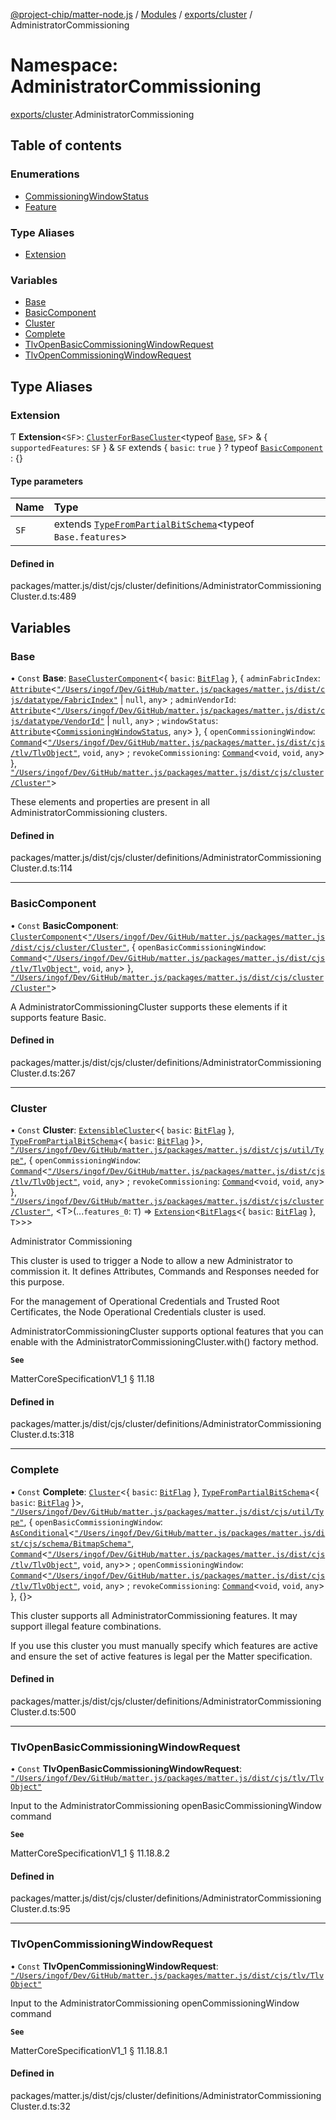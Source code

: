 [@project-chip/matter-node.js](../README.md) / [Modules](../modules.md) / [exports/cluster](exports_cluster.md) / AdministratorCommissioning

# Namespace: AdministratorCommissioning

[exports/cluster](exports_cluster.md).AdministratorCommissioning

## Table of contents

### Enumerations

- [CommissioningWindowStatus](../enums/exports_cluster.AdministratorCommissioning.CommissioningWindowStatus.md)
- [Feature](../enums/exports_cluster.AdministratorCommissioning.Feature.md)

### Type Aliases

- [Extension](exports_cluster.AdministratorCommissioning.md#extension)

### Variables

- [Base](exports_cluster.AdministratorCommissioning.md#base)
- [BasicComponent](exports_cluster.AdministratorCommissioning.md#basiccomponent)
- [Cluster](exports_cluster.AdministratorCommissioning.md#cluster)
- [Complete](exports_cluster.AdministratorCommissioning.md#complete)
- [TlvOpenBasicCommissioningWindowRequest](exports_cluster.AdministratorCommissioning.md#tlvopenbasiccommissioningwindowrequest)
- [TlvOpenCommissioningWindowRequest](exports_cluster.AdministratorCommissioning.md#tlvopencommissioningwindowrequest)

## Type Aliases

### Extension

Ƭ **Extension**<`SF`\>: [`ClusterForBaseCluster`](exports_cluster.md#clusterforbasecluster)<typeof [`Base`](exports_cluster.AdministratorCommissioning.md#base), `SF`\> & { `supportedFeatures`: `SF`  } & `SF` extends { `basic`: ``true``  } ? typeof [`BasicComponent`](exports_cluster.AdministratorCommissioning.md#basiccomponent) : {}

#### Type parameters

| Name | Type |
| :------ | :------ |
| `SF` | extends [`TypeFromPartialBitSchema`](exports_schema.md#typefrompartialbitschema)<typeof `Base.features`\> |

#### Defined in

packages/matter.js/dist/cjs/cluster/definitions/AdministratorCommissioningCluster.d.ts:489

## Variables

### Base

• `Const` **Base**: [`BaseClusterComponent`](exports_cluster.md#baseclustercomponent)<{ `basic`: [`BitFlag`](exports_schema.md#bitflag-1)  }, { `adminFabricIndex`: [`Attribute`](exports_cluster.md#attribute)<[`"/Users/ingof/Dev/GitHub/matter.js/packages/matter.js/dist/cjs/datatype/FabricIndex"`](export._internal_.__Users_ingof_Dev_GitHub_matter_js_packages_matter_js_dist_cjs_datatype_FabricIndex_.md) \| ``null``, `any`\> ; `adminVendorId`: [`Attribute`](exports_cluster.md#attribute)<[`"/Users/ingof/Dev/GitHub/matter.js/packages/matter.js/dist/cjs/datatype/VendorId"`](export._internal_.__Users_ingof_Dev_GitHub_matter_js_packages_matter_js_dist_cjs_datatype_VendorId_.md) \| ``null``, `any`\> ; `windowStatus`: [`Attribute`](exports_cluster.md#attribute)<[`CommissioningWindowStatus`](../enums/exports_cluster.AdministratorCommissioning.CommissioningWindowStatus.md), `any`\>  }, { `openCommissioningWindow`: [`Command`](exports_cluster.md#command)<[`"/Users/ingof/Dev/GitHub/matter.js/packages/matter.js/dist/cjs/tlv/TlvObject"`](export._internal_.__Users_ingof_Dev_GitHub_matter_js_packages_matter_js_dist_cjs_tlv_TlvObject_.md), `void`, `any`\> ; `revokeCommissioning`: [`Command`](exports_cluster.md#command)<`void`, `void`, `any`\>  }, [`"/Users/ingof/Dev/GitHub/matter.js/packages/matter.js/dist/cjs/cluster/Cluster"`](export._internal_.__Users_ingof_Dev_GitHub_matter_js_packages_matter_js_dist_cjs_cluster_Cluster_.md)\>

These elements and properties are present in all AdministratorCommissioning clusters.

#### Defined in

packages/matter.js/dist/cjs/cluster/definitions/AdministratorCommissioningCluster.d.ts:114

___

### BasicComponent

• `Const` **BasicComponent**: [`ClusterComponent`](exports_cluster.md#clustercomponent)<[`"/Users/ingof/Dev/GitHub/matter.js/packages/matter.js/dist/cjs/cluster/Cluster"`](export._internal_.__Users_ingof_Dev_GitHub_matter_js_packages_matter_js_dist_cjs_cluster_Cluster_.md), { `openBasicCommissioningWindow`: [`Command`](exports_cluster.md#command)<[`"/Users/ingof/Dev/GitHub/matter.js/packages/matter.js/dist/cjs/tlv/TlvObject"`](export._internal_.__Users_ingof_Dev_GitHub_matter_js_packages_matter_js_dist_cjs_tlv_TlvObject_.md), `void`, `any`\>  }, [`"/Users/ingof/Dev/GitHub/matter.js/packages/matter.js/dist/cjs/cluster/Cluster"`](export._internal_.__Users_ingof_Dev_GitHub_matter_js_packages_matter_js_dist_cjs_cluster_Cluster_.md)\>

A AdministratorCommissioningCluster supports these elements if it supports feature Basic.

#### Defined in

packages/matter.js/dist/cjs/cluster/definitions/AdministratorCommissioningCluster.d.ts:267

___

### Cluster

• `Const` **Cluster**: [`ExtensibleCluster`](exports_cluster.md#extensiblecluster)<{ `basic`: [`BitFlag`](exports_schema.md#bitflag-1)  }, [`TypeFromPartialBitSchema`](exports_schema.md#typefrompartialbitschema)<{ `basic`: [`BitFlag`](exports_schema.md#bitflag-1)  }\>, [`"/Users/ingof/Dev/GitHub/matter.js/packages/matter.js/dist/cjs/util/Type"`](export._internal_.__Users_ingof_Dev_GitHub_matter_js_packages_matter_js_dist_cjs_util_Type_.md), { `openCommissioningWindow`: [`Command`](exports_cluster.md#command)<[`"/Users/ingof/Dev/GitHub/matter.js/packages/matter.js/dist/cjs/tlv/TlvObject"`](export._internal_.__Users_ingof_Dev_GitHub_matter_js_packages_matter_js_dist_cjs_tlv_TlvObject_.md), `void`, `any`\> ; `revokeCommissioning`: [`Command`](exports_cluster.md#command)<`void`, `void`, `any`\>  }, [`"/Users/ingof/Dev/GitHub/matter.js/packages/matter.js/dist/cjs/cluster/Cluster"`](export._internal_.__Users_ingof_Dev_GitHub_matter_js_packages_matter_js_dist_cjs_cluster_Cluster_.md), <T\>(...`features_0`: `T`) => [`Extension`](exports_cluster.AdministratorCommissioning.md#extension)<[`BitFlags`](exports_schema.md#bitflags)<{ `basic`: [`BitFlag`](exports_schema.md#bitflag-1)  }, `T`\>\>\>

Administrator Commissioning

This cluster is used to trigger a Node to allow a new Administrator to commission it. It defines Attributes,
Commands and Responses needed for this purpose.

For the management of Operational Credentials and Trusted Root Certificates, the Node Operational Credentials
cluster is used.

AdministratorCommissioningCluster supports optional features that you can enable with the
AdministratorCommissioningCluster.with() factory method.

**`See`**

MatterCoreSpecificationV1_1 § 11.18

#### Defined in

packages/matter.js/dist/cjs/cluster/definitions/AdministratorCommissioningCluster.d.ts:318

___

### Complete

• `Const` **Complete**: [`Cluster`](exports_cluster.md#cluster)<{ `basic`: [`BitFlag`](exports_schema.md#bitflag-1)  }, [`TypeFromPartialBitSchema`](exports_schema.md#typefrompartialbitschema)<{ `basic`: [`BitFlag`](exports_schema.md#bitflag-1)  }\>, [`"/Users/ingof/Dev/GitHub/matter.js/packages/matter.js/dist/cjs/util/Type"`](export._internal_.__Users_ingof_Dev_GitHub_matter_js_packages_matter_js_dist_cjs_util_Type_.md), { `openBasicCommissioningWindow`: [`AsConditional`](exports_cluster.md#asconditional)<[`"/Users/ingof/Dev/GitHub/matter.js/packages/matter.js/dist/cjs/schema/BitmapSchema"`](export._internal_.__Users_ingof_Dev_GitHub_matter_js_packages_matter_js_dist_cjs_schema_BitmapSchema_.md), [`Command`](exports_cluster.md#command)<[`"/Users/ingof/Dev/GitHub/matter.js/packages/matter.js/dist/cjs/tlv/TlvObject"`](export._internal_.__Users_ingof_Dev_GitHub_matter_js_packages_matter_js_dist_cjs_tlv_TlvObject_.md), `void`, `any`\>\> ; `openCommissioningWindow`: [`Command`](exports_cluster.md#command)<[`"/Users/ingof/Dev/GitHub/matter.js/packages/matter.js/dist/cjs/tlv/TlvObject"`](export._internal_.__Users_ingof_Dev_GitHub_matter_js_packages_matter_js_dist_cjs_tlv_TlvObject_.md), `void`, `any`\> ; `revokeCommissioning`: [`Command`](exports_cluster.md#command)<`void`, `void`, `any`\>  }, {}\>

This cluster supports all AdministratorCommissioning features. It may support illegal feature combinations.

If you use this cluster you must manually specify which features are active and ensure the set of active
features is legal per the Matter specification.

#### Defined in

packages/matter.js/dist/cjs/cluster/definitions/AdministratorCommissioningCluster.d.ts:500

___

### TlvOpenBasicCommissioningWindowRequest

• `Const` **TlvOpenBasicCommissioningWindowRequest**: [`"/Users/ingof/Dev/GitHub/matter.js/packages/matter.js/dist/cjs/tlv/TlvObject"`](export._internal_.__Users_ingof_Dev_GitHub_matter_js_packages_matter_js_dist_cjs_tlv_TlvObject_.md)

Input to the AdministratorCommissioning openBasicCommissioningWindow command

**`See`**

MatterCoreSpecificationV1_1 § 11.18.8.2

#### Defined in

packages/matter.js/dist/cjs/cluster/definitions/AdministratorCommissioningCluster.d.ts:95

___

### TlvOpenCommissioningWindowRequest

• `Const` **TlvOpenCommissioningWindowRequest**: [`"/Users/ingof/Dev/GitHub/matter.js/packages/matter.js/dist/cjs/tlv/TlvObject"`](export._internal_.__Users_ingof_Dev_GitHub_matter_js_packages_matter_js_dist_cjs_tlv_TlvObject_.md)

Input to the AdministratorCommissioning openCommissioningWindow command

**`See`**

MatterCoreSpecificationV1_1 § 11.18.8.1

#### Defined in

packages/matter.js/dist/cjs/cluster/definitions/AdministratorCommissioningCluster.d.ts:32

